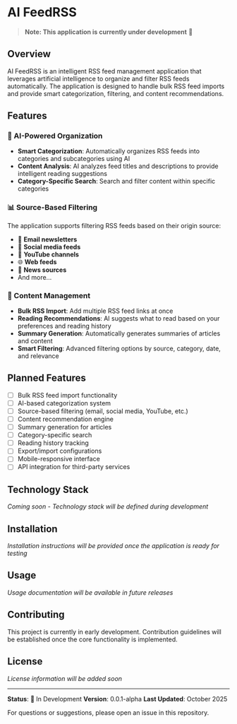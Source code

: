 # AI FeedRSS

> **Note: This application is currently under development** 🚧

## Overview

AI FeedRSS is an intelligent RSS feed management application that leverages artificial intelligence to organize and filter RSS feeds automatically. The application is designed to handle bulk RSS feed imports and provide smart categorization, filtering, and content recommendations.

## Features

### 🤖 AI-Powered Organization
- **Smart Categorization**: Automatically organizes RSS feeds into categories and subcategories using AI
- **Content Analysis**: AI analyzes feed titles and descriptions to provide intelligent reading suggestions
- **Category-Specific Search**: Search and filter content within specific categories

### 📊 Source-Based Filtering
The application supports filtering RSS feeds based on their origin source:
- 📧 **Email newsletters**
- 📱 **Social media feeds**
- 🎥 **YouTube channels**
- 🌐 **Web feeds**
- 📰 **News sources**
- And more...

### 📝 Content Management
- **Bulk RSS Import**: Add multiple RSS feed links at once
- **Reading Recommendations**: AI suggests what to read based on your preferences and reading history
- **Summary Generation**: Automatically generates summaries of articles and content
- **Smart Filtering**: Advanced filtering options by source, category, date, and relevance

## Planned Features

- [ ] Bulk RSS feed import functionality
- [ ] AI-based categorization system
- [ ] Source-based filtering (email, social media, YouTube, etc.)
- [ ] Content recommendation engine
- [ ] Summary generation for articles
- [ ] Category-specific search
- [ ] Reading history tracking
- [ ] Export/import configurations
- [ ] Mobile-responsive interface
- [ ] API integration for third-party services

## Technology Stack

*Coming soon - Technology stack will be defined during development*

## Installation

*Installation instructions will be provided once the application is ready for testing*

## Usage

*Usage documentation will be available in future releases*

## Contributing

This project is currently in early development. Contribution guidelines will be established once the core functionality is implemented.

## License

*License information will be added soon*

---

**Status**: 🔨 In Development
**Version**: 0.0.1-alpha
**Last Updated**: October 2025

For questions or suggestions, please open an issue in this repository.